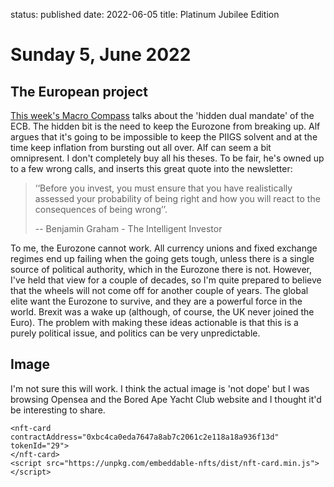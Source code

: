 status: published
date: 2022-06-05
title: Platinum Jubilee Edition

# Sunday  5, June 2022

## The European project

[This week's Macro Compass](https://themacrocompass.substack.com/p/european-conundrum?utm_source=email&s=r#details) talks about the 'hidden dual mandate' of the ECB. The hidden bit is the need to keep the Eurozone from breaking up.
Alf argues that it's going to be impossible to keep the PIIGS solvent and at the time keep inflation from bursting out all over.
Alf can seem a bit omnipresent. I don't completely buy all his theses.
To be fair, he's owned up to a few wrong calls, and inserts this great quote into the newsletter:

>    ‘‘Before you invest, you must ensure that you have realistically assessed your probability of being right and how you will react to the consequences of being wrong’’.
>
> --    Benjamin Graham - The Intelligent Investor

To me, the Eurozone cannot work. All currency unions and fixed exchange regimes end up failing when the going gets tough, unless there is a single source of political authority, which in the Eurozone there is not.
However, I've held that view for a couple of decades, so I'm quite prepared to believe that the wheels will not come off for another couple of years. 
The global elite want the Eurozone to survive, and they are a powerful force in the world.
Brexit was a wake up (although, of course, the UK never joined the Euro).
The problem with making these ideas actionable is that this is a purely political issue, and politics can be very unpredictable.

## Image

I'm not sure this will work. I think the actual image is 'not dope' but I was browsing Opensea and the Bored Ape Yacht Club website and I thought it'd be interesting to share.

    <nft-card
    contractAddress="0xbc4ca0eda7647a8ab7c2061c2e118a18a936f13d"
    tokenId="29">
    </nft-card>
    <script src="https://unpkg.com/embeddable-nfts/dist/nft-card.min.js"></script>

